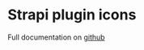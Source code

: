 # Strapi plugin icons

Full documentation on [github](https://github.com/luxor37/strapi-NuxtUI-iconify/blob/main/README.md)
